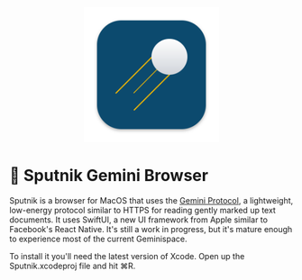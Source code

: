<p align="center"><img src="https://raw.githubusercontent.com/DealPete/Sputnik/master/.github/logo.svg" width="240" height="240" /></p>

# 🚀 Sputnik Gemini Browser

Sputnik is a browser for MacOS that uses the [Gemini Protocol](https://gemini.circumlunar.space), a lightweight, low-energy protocol similar to HTTPS for reading gently marked up text documents. It uses SwiftUI, a new UI framework from Apple similar to Facebook's React Native. It's still a work in progress, but it's mature enough to experience most of the current Geminispace.

To install it you'll need the latest version of Xcode. Open up the Sputnik.xcodeproj file and hit ⌘R.
